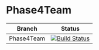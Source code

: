 # Phase4Team

| Branch        | Status       |
| ------------- |:-------------:|
| Phase4Team | [![Build Status](http://14.97.220.129:8080/job/First%20Job/18/badge/icon)](http://14.97.220.129:8080/job/First%20Job/18/)|


